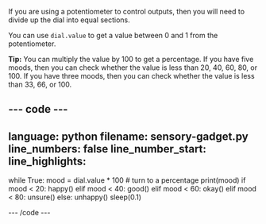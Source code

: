 If you are using a potentiometer to control outputs, then you will need to divide up the dial into equal sections. 

You can use `dial.value` to get a value between 0 and 1 from the potentiometer. 

**Tip:** You can multiply the value by 100 to get a percentage. If you have five moods, then you can check whether the value is less than 20, 40, 60, 80, or 100. If you have three moods, then you can check whether the value is less than 33, 66, or 100. 

--- code ---
---
language: python
filename: sensory-gadget.py
line_numbers: false
line_number_start: 
line_highlights: 
---

while True:
    mood = dial.value * 100 # turn to a percentage
    print(mood)
    if mood < 20:
        happy()
    elif mood < 40:
        good()
    elif mood < 60:
        okay()
    elif mood < 80:
        unsure()
    else:
        unhappy()
    sleep(0.1) 

--- /code ---
